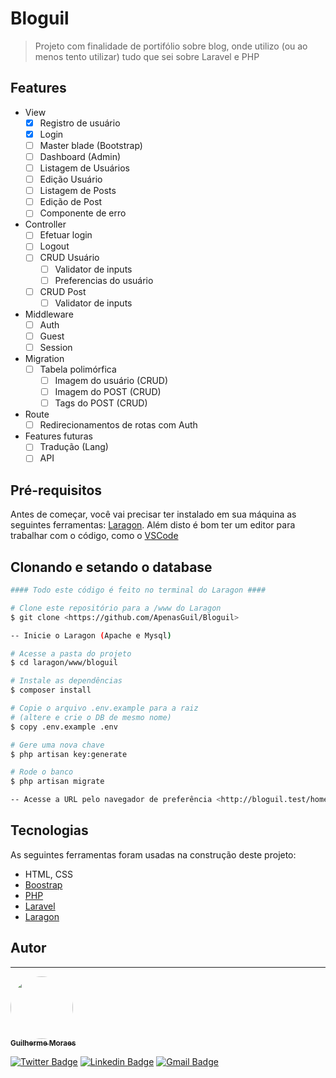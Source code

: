 # Bloguil

> Projeto com finalidade de portifólio sobre blog, onde utilizo (ou ao menos tento utilizar) tudo que sei sobre Laravel e PHP

## Features

- View
  - [x] Registro de usuário
  - [x] Login
  - [ ] Master blade (Bootstrap)
  - [ ] Dashboard (Admin)
  - [ ] Listagem de Usuários
  - [ ] Edição Usuário
  - [ ] Listagem de Posts
  - [ ] Edição de Post
  - [ ] Componente de erro
- Controller
  - [ ] Efetuar login
  - [ ] Logout
  - [ ] CRUD Usuário
    - [ ] Validator de inputs
    - [ ] Preferencias do usuário
  - [ ] CRUD Post
    - [ ] Validator de inputs
- Middleware
  - [ ] Auth
  - [ ] Guest
  - [ ] Session
- Migration
  - [ ] Tabela polimórfica
    - [ ] Imagem do usuário (CRUD)
    - [ ] Imagem do POST (CRUD)
    - [ ] Tags do POST (CRUD)
- Route
  - [ ] Redirecionamentos de rotas com Auth
- Features futuras
  - [ ] Tradução (Lang)
  - [ ] API

## Pré-requisitos

Antes de começar, você vai precisar ter instalado em sua máquina as seguintes ferramentas: [Laragon](https://laragon.org). 
Além disto é bom ter um editor para trabalhar com o código, como o [VSCode](https://code.visualstudio.com/)

## Clonando e setando o database

```bash
#### Todo este código é feito no terminal do Laragon ####

# Clone este repositório para a /www do Laragon
$ git clone <https://github.com/ApenasGuil/Bloguil>

-- Inicie o Laragon (Apache e Mysql)

# Acesse a pasta do projeto
$ cd laragon/www/bloguil

# Instale as dependências
$ composer install

# Copie o arquivo .env.example para a raiz
# (altere e crie o DB de mesmo nome)
$ copy .env.example .env

# Gere uma nova chave
$ php artisan key:generate

# Rode o banco
$ php artisan migrate

-- Acesse a URL pelo navegador de preferência <http://bloguil.test/home>
```

## Tecnologias

As seguintes ferramentas foram usadas na construção deste projeto:

- HTML, CSS
- [Boostrap](https://getbootstrap.com)
- [PHP](https://www.php.net)
- [Laravel](https://laravel.com)
- [Laragon](https://laragon.org)

## Autor
---

<a href="https://blog.rocketseat.com.br/author/thiago/">
 <img style="border-radius: 50%;" src="https://avatars.githubusercontent.com/u/51236956?s=400&u=6ed8aca705bb79fe3d1466727d766a87da3a77a9&v=4" width="100px;" alt=""/>
 <br />
 <sub><b>Guilherme Moraes</b></sub></a> <a href="https://github.com/ApenasGuil" title="Twitter"></a>

[![Twitter Badge](https://img.shields.io/badge/-@apenasguil-1ca0f1?style=flat-square&labelColor=1ca0f1&logo=twitter&logoColor=white&link=https://twitter.com/apenasguil)](https://twitter.com/apenasguil) [![Linkedin Badge](https://img.shields.io/badge/-Guilherme-blue?style=flat-square&logo=Linkedin&logoColor=white&link=https://www.linkedin.com/in/guilmoraes/)](https://www.linkedin.com/in/guilmoraes/) [![Gmail Badge](https://img.shields.io/badge/-guilhermemoraes.dev@gmail.com-c14438?style=flat-square&logo=Gmail&logoColor=white&link=mailto:guilhermemoraes.dev@gmail.com)](mailto:guilhermemoraes.dev@gmail.com)
